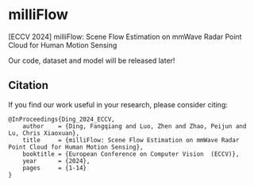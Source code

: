 # milliFlow
[ECCV 2024] milliFlow: Scene Flow Estimation on mmWave Radar Point Cloud for Human Motion Sensing

Our code, dataset and model will be released later! 

## Citation
If you find our work useful in your research, please consider citing:


```shell
@InProceedings{Ding_2024_ECCV,
    author    = {Ding, Fangqiang and Luo, Zhen and Zhao, Peijun and Lu, Chris Xiaoxuan},
    title     = {milliFlow: Scene Flow Estimation on mmWave Radar Point Cloud for Human Motion Sensing},
    booktitle = {European Conference on Computer Vision  (ECCV)},
    year      = {2024},
    pages     = {1-14}
}
```
